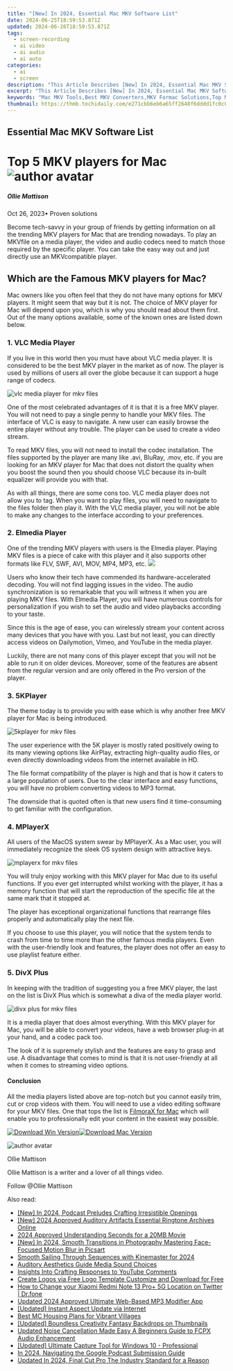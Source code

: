 ```yaml
---
title: "[New] In 2024, Essential Mac MKV Software List"
date: 2024-06-25T18:59:53.871Z
updated: 2024-06-26T18:59:53.871Z
tags: 
  - screen-recording
  - ai video
  - ai audio
  - ai auto
categories: 
  - ai
  - screen
description: "This Article Describes [New] In 2024, Essential Mac MKV Software List"
excerpt: "This Article Describes [New] In 2024, Essential Mac MKV Software List"
keywords: "Mac MKV Tools,Best MKV Converters,MKV Formac Solutions,Top Mac Video Editors,MKV To Mac Apps,Streamline MKV on macOS,Essential MKV Software for Mac"
thumbnail: https://thmb.techidaily.com/e271cbb6eb6a65ff2648f6dddd1fc0c078a843660eba98a715724fa951b431ee.jpg
---
```


## Essential Mac MKV Software List

# Top 5 MKV players for Mac ![author avatar](https://images.wondershare.com/filmora/article-images/ollie-mattison.jpg)

##### Ollie Mattison

 Oct 26, 2023• Proven solutions

Become tech-savvy in your group of friends by getting information on all the trending MKV players for Mac that are trending nowadays. To play an MKVfile on a media player, the video and audio codecs need to match those required by the specific player. You can take the easy way out and just directly use an MKVcompatible player.

## Which are the Famous MKV players for Mac?

Mac owners like you often feel that they do not have many options for MKV players. It might seem that way but it is not. The choice of MKV player for Mac will depend upon you, which is why you should read about them first. Out of the many options available, some of the known ones are listed down below.

### 1. VLC Media Player

If you live in this world then you must have about VLC media player. It is considered to be the best MKV player in the market as of now. The player is used by millions of users all over the globe because it can support a huge range of codecs.

 ![vlc media player for mkv files](https://images.wondershare.com/filmora/Mac-articles/vlc-media-player-for-mkv-files.jpg)

One of the most celebrated advantages of it is that it is a free MKV player. You will not need to pay a single penny to handle your MKV files. The interface of VLC is easy to navigate. A new user can easily browse the entire player without any trouble. The player can be used to create a video stream.

To read MKV files, you will not need to install the codec installation. The files supported by the player are many like .avi, BluRay, .mov, etc. if you are looking for an MKV player for Mac that does not distort the quality when you boost the sound then you should choose VLC because its in-built equalizer will provide you with that.

As with all things, there are some cons too. VLC media player does not allow you to tag. When you want to play files, you will need to navigate to the files folder then play it. With the VLC media player, you will not be able to make any changes to the interface according to your preferences.

### 2. Elmedia Player

One of the trending MKV players with users is the Elmedia player. Playing MKV files is a piece of cake with this player and it also supports other formats like FLV, SWF, AVI, MOV, MP4, MP3, etc. ![](https://images.wondershare.com/filmora/Mac-articles/elmedia-player-for-mkv-files.jpg)

Users who know their tech have commended its hardware-accelerated decoding. You will not find lagging issues in the video. The audio synchronization is so remarkable that you will witness it when you are playing MKV files. With Elmedia Player, you will have numerous controls for personalization if you wish to set the audio and video playbacks according to your taste.

Since this is the age of ease, you can wirelessly stream your content across many devices that you have with you. Last but not least, you can directly access videos on Dailymotion, Vimeo, and YouTube in the media player.

Luckily, there are not many cons of this player except that you will not be able to run it on older devices. Moreover, some of the features are absent from the regular version and are only offered in the Pro version of the player.

### 3. 5KPlayer

The theme today is to provide you with ease which is why another free MKV player for Mac is being introduced.

 ![5kplayer for mkv files](https://images.wondershare.com/filmora/Mac-articles/5kplayer-for-mkv-files.jpg)

The user experience with the 5K player is mostly rated positively owing to its many viewing options like AirPlay, extracting high-quality audio files, or even directly downloading videos from the internet available in HD.

The file format compatibility of the player is high and that is how it caters to a large population of users. Due to the clear interface and easy functions, you will have no problem converting videos to MP3 format.

The downside that is quoted often is that new users find it time-consuming to get familiar with the configuration.

### 4. MPlayerX

All users of the MacOS system swear by MPlayerX. As a Mac user, you will immediately recognize the sleek OS system design with attractive keys.

 ![mplayerx for mkv files](https://images.wondershare.com/filmora/Mac-articles/mplayerx-for-mkv-files.jpg)

You will truly enjoy working with this MKV player for Mac due to its useful functions. If you ever get interrupted whilst working with the player, it has a memory function that will start the reproduction of the specific file at the same mark that it stopped at.

The player has exceptional organizational functions that rearrange files properly and automatically play the next file.

If you choose to use this player, you will notice that the system tends to crash from time to time more than the other famous media players. Even with the user-friendly look and features, the player does not offer an easy to use playlist feature either.

### 5. DivX Plus

In keeping with the tradition of suggesting you a free MKV player, the last on the list is DivX Plus which is somewhat a diva of the media player world.

 ![divx plus for mkv files](https://images.wondershare.com/filmora/Mac-articles/divx-plus-for-mkv-files.jpg)

It is a media player that does almost everything. With this MKV player for Mac, you will be able to convert your videos, have a web browser plug-in at your hand, and a codec pack too.

The look of it is supremely stylish and the features are easy to grasp and use. A disadvantage that comes to mind is that it is not user-friendly at all when it comes to streaming video options.

#### Conclusion

All the media players listed above are top-notch but you cannot easily trim, cut or crop videos with them. You will need to use a video editing software for your MKV files. One that tops the list is [FilmoraX for Mac](https://tools.techidaily.com/wondershare/filmora/download/) which will enable you to professionally edit your content in the easiest way possible.

[![Download Win Version](https://images.wondershare.com/filmora/guide/download-btn-win.jpg)](https://tools.techidaily.com/wondershare/filmora/download/)[![Download Mac Version](https://images.wondershare.com/filmora/guide/download-btn-mac.jpg)](https://tools.techidaily.com/wondershare/filmora/download/)

![author avatar](https://images.wondershare.com/filmora/article-images/ollie-mattison.jpg)

Ollie Mattison

Ollie Mattison is a writer and a lover of all things video.

Follow @Ollie Mattison


<ins class="adsbygoogle"
     style="display:block"
     data-ad-format="autorelaxed"
     data-ad-client="ca-pub-7571918770474297"
     data-ad-slot="1223367746"></ins>



<ins class="adsbygoogle"
     style="display:block"
     data-ad-client="ca-pub-7571918770474297"
     data-ad-slot="8358498916"
     data-ad-format="auto"
     data-full-width-responsive="true"></ins>


<span class="atpl-alsoreadstyle">Also read:</span>
<div><ul>
<li><a href="https://fox-helps.techidaily.com/new-in-2024-podcast-preludes-crafting-irresistible-openings/"><u>[New] In 2024, Podcast Preludes  Crafting Irresistible Openings</u></a></li>
<li><a href="https://fox-helps.techidaily.com/new-2024-approved-auditory-artifacts-essential-ringtone-archives-online/"><u>[New] 2024 Approved  Auditory Artifacts  Essential Ringtone Archives Online</u></a></li>
<li><a href="https://fox-helps.techidaily.com/2024-approved-understanding-seconds-for-a-20mb-movie/"><u>2024 Approved  Understanding Seconds for a 20MB Movie</u></a></li>
<li><a href="https://fox-helps.techidaily.com/new-in-2024-smooth-transitions-in-photography-mastering-face-focused-motion-blur-in-picsart/"><u>[New] In 2024, Smooth Transitions in Photography  Mastering Face-Focused Motion Blur in Picsart</u></a></li>
<li><a href="https://fox-helps.techidaily.com/smooth-sailing-through-sequences-with-kinemaster-for-2024/"><u>Smooth Sailing Through Sequences with Kinemaster for 2024</u></a></li>
<li><a href="https://fox-helps.techidaily.com/auditory-aesthetics-guide-media-sound-choices/"><u>Auditory Aesthetics Guide  Media Sound Choices</u></a></li>
<li><a href="https://fox-helps.techidaily.com/insights-into-crafting-responses-to-youtube-comments/"><u>Insights Into Crafting Responses to YouTube Comments</u></a></li>
<li><a href="https://fox-helps.techidaily.com/create-logos-via-free-logo-template-customize-and-download-for-free/"><u>Create Logos via Free Logo Template Customize and Download for Free</u></a></li>
<li><a href="https://location-social.techidaily.com/how-to-change-your-xiaomi-redmi-note-13-proplus-5g-location-on-twitter-drfone-by-drfone-virtual-android/"><u>How to Change your Xiaomi Redmi Note 13 Pro+ 5G Location on Twitter | Dr.fone</u></a></li>
<li><a href="https://voice-adjusting.techidaily.com/updated-2024-approved-ultimate-web-based-mp3-modifier-app/"><u>Updated 2024 Approved Ultimate Web-Based MP3 Modifier App</u></a></li>
<li><a href="https://extra-approaches.techidaily.com/updated-instant-aspect-update-via-internet/"><u>[Updated] Instant Aspect Update via Internet</u></a></li>
<li><a href="https://video-screen-grab.techidaily.com/best-mc-housing-plans-for-vibrant-villages/"><u>Best MC Housing Plans for Vibrant Villages</u></a></li>
<li><a href="https://youtube-video-recordings.techidaily.com/updated-boundless-creativity-fantasy-backdrops-on-thumbnails/"><u>[Updated] Boundless Creativity  Fantasy Backdrops on Thumbnails</u></a></li>
<li><a href="https://smart-video-editing.techidaily.com/updated-noise-cancellation-made-easy-a-beginners-guide-to-fcpx-audio-enhancement/"><u>Updated Noise Cancellation Made Easy A Beginners Guide to FCPX Audio Enhancement</u></a></li>
<li><a href="https://remote-screen-capture.techidaily.com/updated-ultimate-capture-tool-for-windows-10-professional/"><u>[Updated] Ultimate Capture Tool for Windows 10 - Professional</u></a></li>
<li><a href="https://extra-skills.techidaily.com/in-2024-navigating-the-google-podcast-submission-guide/"><u>In 2024, Navigating the Google Podcast Submission Guide</u></a></li>
<li><a href="https://ai-video-apps.techidaily.com/updated-in-2024-final-cut-pro-the-industry-standard-for-a-reason/"><u>Updated In 2024, Final Cut Pro The Industry Standard for a Reason</u></a></li>
</ul></div>
